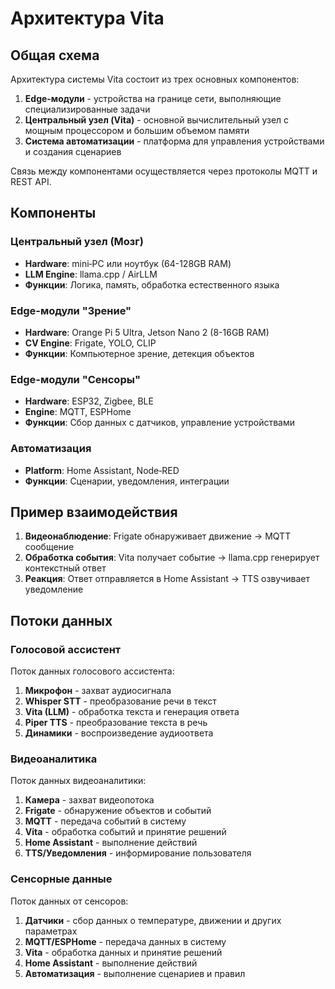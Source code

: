 # Архитектура Vita

## Общая схема

Архитектура системы Vita состоит из трех основных компонентов:
1. **Edge-модули** - устройства на границе сети, выполняющие специализированные задачи
2. **Центральный узел (Vita)** - основной вычислительный узел с мощным процессором и большим объемом памяти
3. **Система автоматизации** - платформа для управления устройствами и создания сценариев

Связь между компонентами осуществляется через протоколы MQTT и REST API.

## Компоненты

### Центральный узел (Мозг)
- **Hardware**: mini‑PC или ноутбук (64-128GB RAM)
- **LLM Engine**: llama.cpp / AirLLM
- **Функции**: Логика, память, обработка естественного языка

### Edge-модули "Зрение"
- **Hardware**: Orange Pi 5 Ultra, Jetson Nano 2 (8-16GB RAM)
- **CV Engine**: Frigate, YOLO, CLIP
- **Функции**: Компьютерное зрение, детекция объектов

### Edge-модули "Сенсоры"
- **Hardware**: ESP32, Zigbee, BLE
- **Engine**: MQTT, ESPHome
- **Функции**: Сбор данных с датчиков, управление устройствами

### Автоматизация
- **Platform**: Home Assistant, Node‑RED
- **Функции**: Сценарии, уведомления, интеграции

## Пример взаимодействия

1. **Видеонаблюдение**: Frigate обнаруживает движение → MQTT сообщение
2. **Обработка события**: Vita получает событие → llama.cpp генерирует контекстный ответ
3. **Реакция**: Ответ отправляется в Home Assistant → TTS озвучивает уведомление

## Потоки данных

### Голосовой ассистент
Поток данных голосового ассистента:
1. **Микрофон** - захват аудиосигнала
2. **Whisper STT** - преобразование речи в текст
3. **Vita (LLM)** - обработка текста и генерация ответа
4. **Piper TTS** - преобразование текста в речь
5. **Динамики** - воспроизведение аудиоответа

### Видеоаналитика
Поток данных видеоаналитики:
1. **Камера** - захват видеопотока
2. **Frigate** - обнаружение объектов и событий
3. **MQTT** - передача событий в систему
4. **Vita** - обработка событий и принятие решений
5. **Home Assistant** - выполнение действий
6. **TTS/Уведомления** - информирование пользователя

### Сенсорные данные
Поток данных от сенсоров:
1. **Датчики** - сбор данных о температуре, движении и других параметрах
2. **MQTT/ESPHome** - передача данных в систему
3. **Vita** - обработка данных и принятие решений
4. **Home Assistant** - выполнение действий
5. **Автоматизация** - выполнение сценариев и правил
